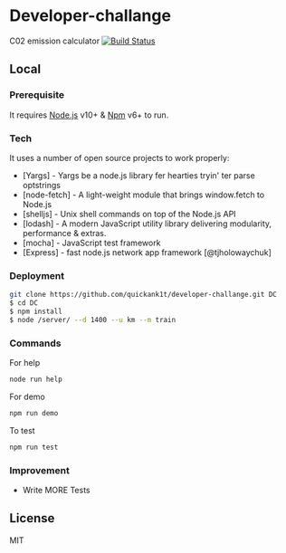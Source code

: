 # Developer-challange

C02 emission calculator [![Build Status](https://travis-ci.org/quickank1t/developer-challange.svg?branch=master)](https://travis-ci.org/quickank1t/developer-challange)

## Local

### Prerequisite

It requires [Node.js](https://nodejs.org/) v10+ & [Npm](https://www.npmjs.com/) v6+  to run.

### Tech

It uses a number of open source projects to work properly:

* [Yargs] - Yargs be a node.js library fer hearties tryin' ter parse optstrings
* [node-fetch] - A light-weight module that brings window.fetch to Node.js
* [shelljs] - Unix shell commands on top of the Node.js API
* [lodash] - A modern JavaScript utility library delivering modularity, performance & extras.
* [mocha] - JavaScript test framework
* [Express] - fast node.js network app framework [@tjholowaychuk]

### Deployment
```sh
git clone https://github.com/quickank1t/developer-challange.git DC
$ cd DC
$ npm install
$ node /server/ --d 1400 --u km --m train
```

### Commands
For help
```sh
node run help
```
For demo
```sh
npm run demo
```
To test
```sh
npm run test
```


### Improvement

 - Write MORE Tests

License
----

MIT

